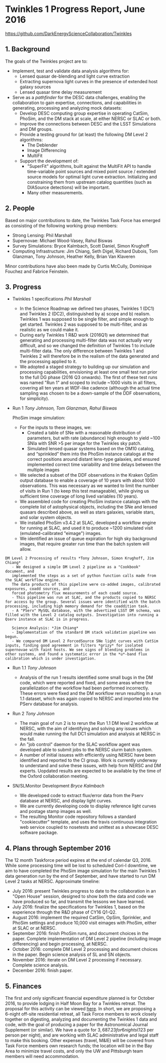 # Twinkles 1 Progress Report, June 2016

https://github.com/DarkEnergyScienceCollaboration/Twinkles

## 1. Background

The goals of the Twinkles project are to:
 * Implement, test and validate data analysis algorithms for:
   - Lensed quasar de-blending and light curve extraction
   - Extracting supernova light curves in the presence of extended host galaxy sources
   - Lensed quasar time delay measurement
 * Serve as a *pathfinder* for the DESC data challenges, enabling the collaboration to gain expertise, connections, and capabilities in generating, processing and analyzing mock datasets:
   - Develop DESC computing group expertise in operating CatSim, PhoSim, and the DM stack at scale, at either NERSC or SLAC or both.
   - Improve the connections between DESC and the LSST Simulations and DM groups.
   - Provide a testing ground for (at least) the following DM Level 2 algorithms:
     * The Deblender
     * Image Differencing
     * MultiFit
   - Support the development of:
     * "SuperFit" algorithms, built against the MultiFit API to handle time-variable point sources and mixed point source / extended source models for optimal light curve extraction. Initializing and constraining them from upstream catalog quantities (such as DIASource detections) will be important.
     * Many other measurements.


## 2. People

Based on major contributions to date, the Twinkles Task Force has emerged as
consisting of the following working group members:
   * Strong Lensing: Phil Marshall
   * Supernovae: Michael Wood-Vasey, Rahul Biswas
   * Survey Simulations: Bryce Kalmbach, Scott Daniel, Simon Krughoff
   * Computing Infrastructure: Jim Chiang, Seth Digel, Richard Dubois, Tom Glanzman, Tony Johnson, Heather Kelly, Brian Van Klaveren

Minor contributions have also been made by Curtis McCully,
Dominique Fouchez and Fabrice Feinstein.

## 3. Progress

   * Twinkles 1 specifications  *Phil Marshall*

      - In the Science Roadmap we defined two phases, Twinkles 1 (DC1) and Twinkles 2 (DC2), distinguished by a) scope and b) realism. Twinkles 1 was supposed to be single filter, and simple enough to get started. Twinkles 2 was supposed to be multi-filter, and as realistic as we could make it.
      - During early Twinkles 1 R&D work (2016Q1) we determined that generating and processing multi-filter data was not actually very difficult, and so we changed the definition of Twinkles 1 to include multi-filter data. The only difference between Twinkles 1 and Twinkles 2 will therefore be in the realism of the data generated and the processing applied to it.
      - We adopted a staged strategy to building up our simulation and processing capabilities, envisioning at least one small test run prior to the full DG phase (2016 Q3 onwards). The first of these test runs was named "Run 1" and scoped to include ~1000 visits in all filters, covering all ten years at WDF-like cadence (although the actual time sampling was chosen to be a down-sample of the DDF observations, for simplicity).

   * Run 1  *Tony Johnson, Tom Glanzman, Rahul Biswas*

     PhoSim image simulation:
       - For the inputs to these images, we:
         - Created a table of SNe with a reasonable distribution of parameters, but with rate (abundance) high enough to yield ~100 SNIa with SNR >5 per image for the Twinkles sky patch.
         - Simulated lensed quasar systems based on the OM10 catalog, and “sprinkled” them into the PhoSim instance catalogs at the correct positions around distant lens-type galaxies, and ensured implemented correct time variability and time delays between the multiple images
       - We selected a subset of the DDF observations in the Kraken OpSim output database to enable a coverage of 10 years with about 1000 observations. This was necessary as we wanted to limit the number of visits in Run 1 (to keep this test manageable), while giving us sufficient time coverage of long lived variables (10 years).
       - We assembled code for creating PhoSim instance catalogs with the complete list of astophysical objects,  including the SNe and lensed quasars described above, as well as stars galaxies, variable stars, and solar system objects.
       - We installed PhoSim v3.4.2 at SLAC,  developed a workflow engine for running at SLAC, and used it to produce ~1200 simulated visit (emulated-calibrated "eimage") images.
       - We identified an issue of queue expiration for high sky background images, that require greater run time than the batch system will allow.

    DM Level 2 Processing of results *Tony Johnson, Simon Krughoff, Jim Chiang*
       - We designed a simple DM Level 2 pipeline as a "Cookbook" document, and
       implemented the steps as a set of python function calls made from the SLAC workflow engine.
       The data products of this pipeline were co-added images, calibrated exposures, coadd sources, and
       forced photometry flux measurements of each coadd source.
       - This pipeline was run at SLAC, and the products copied to NERSC for access by the group. Several issues were identified with the batch processing, including high memory demand for the coaddition task.  
       - A "PServ" MySQL database, with the advertized LSST DM schema, was filled with the Level 2 catalog outputs. Investigation into running a Qserv instance at SLAC is in progress.

       Science Analysis: *Jim Chiang*
       - Implementation of the standard DM stack validation pipeline was begun.
       - We compared DM Level 2 ForcedSource SNe light curves with CatSim inputs, finding good agreement in filters *grizy* for isolated supernovae with faint hosts. We see signs of blending problems in other systems, and found a systematic error in the *u*-band flux calibration which is under investigation.

   * Run 1.1 *Tony Johnson*
   
       - Analysis of the run 1 results identified some small bugs in the DM code, which were reported and fixed, and some areas where the parallelization of the workflow had been performed incorrectly. These errors were fixed and the DM workflow rerun resulting in a run 1.1 dataset, which was again copied to NERSC and imported into the PServ database for analysis.

   * Run 2  *Tony Johnson*
   
       - The main goal of run 2 is to rerun the Run 1.1 DM level 2 workflow at NERSC, with the aim of identifying and solving any issues which would make running the full DC1 simulation and analysis at NERSC in the fall.
       - An "job control" daemon for the SLAC workflow agent was developed able to submit jobs to the NERSC slurm batch system.
       - A number of initial issuess with efficiently using NERSC have been identified and reported to the CI group. Work is currently underway to understand and solve these issues, with help from NERSC and DM experts. Uopdated results are expected to be available by the time of the Oxford collaboration meeting.

   * SN/SLMonitor Development *Bryce Kalmbach*
      - We developed code to extract flux/error data from the Pserv database at NERSC, and display light curves.
      - We are currently developing code to display reference light curves and postage stamp images as well.
      - The resulting Monitor code repository follows a standard "cookiecutter" template, and uses the travis continuous integration web service coupled to nosetests and unittest as a showcase DESC software package.


## 4. Plans through September 2016

The 12 month Taskforce period expires at the end of calendar Q3, 2016. While
some  processing time will be lost to scheduled Cori-I downtime, we aim to have
completed the PhoSim image simulation for the main Twinkles 1 data generation
run by the end of September, and have  started to run DM Level 2 tasks at
NERSC. Approximate timeline:

   * July 2016: present Twinkles progress to date to the collaboration in an "Open House" session, designed to show both the data and code we have produced so far, and transmit the lessons we have learned.
   * July 2016: finalize the specifications for Twinkles 1, based on the experience through the R&D phase of CY16 Q1-Q2.
   * August 2016: implement the required CatSim, OpSim, Sprinkler, and PhoSim settings and produce 10,000 visit eimages with PhoSim, either at SLAC or at NERSC.
   * September 2016: finish PhoSim runs, and document choices in the paper. Complete implementation of DM Level 2 pipeline (including image differencing) and begin processing, at NERSC.
   * October 2016: complete DM Level 2 processing and document choices in the paper. Begin science analysis of SL and SN objects.
   * November 2016: iterate on DM Level 2 processing if necessary. Complete science analysis.
   * December 2016: finish paper.


## 5. Finances

The first and only significant financial expenditure planned is for October
2016, to provide lodging in Half Moon Bay for a Twinkles retreat. The proposal
for this activity can be viewed
[here](https://docs.google.com/document/d/1Yc0rTsgkGteFFJ-Z5crR77iBQJHH4zgmXmgWwS1Dkgo/edit?pli=1#).
In short, we are proposing a 6-night off-site residential retreat, all Task
Force members to work closely together on digesting, analyzing and documenting
the Twinkles 1 data and code, with the goal of producing a paper for the
Astronomical Journal Supplement (or similar). We have a quote for $3,687.23 for
6 nights ($123 per person per night), and are working with SLAC administrative
and legal staff to make this booking. Other expenses (travel, M&IE) will be
covered from Task Force members own research funds; the location will be in the
Bay Area to minimize travel costs, and only the UW and Pittsburgh team members
will need accommodation.
